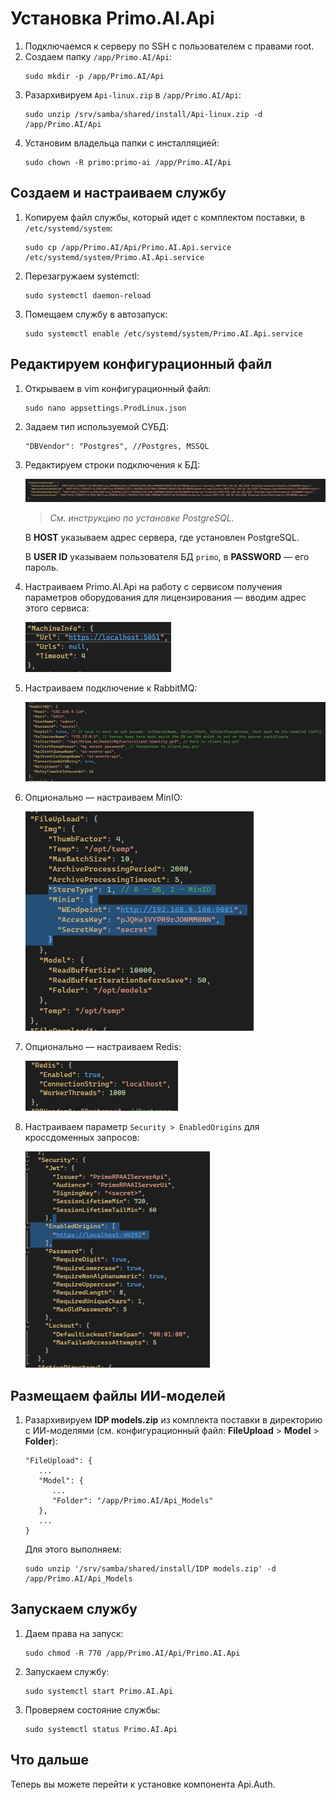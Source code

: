 # Установка Primo.AI.Api

1. Подключаемся к серверу по SSH с пользователем с правами root. 
1. Создаем папку `/app/Primo.AI/Api`:
   ```
   sudo mkdir -p /app/Primo.AI/Api
   ```
1. Разархивируем `Api-linux.zip` в `/app/Primo.AI/Api`:
   ```
   sudo unzip /srv/samba/shared/install/Api-linux.zip -d /app/Primo.AI/Api
   ```
1. Установим владельца папки с инсталляцией:
   ```
   sudo chown -R primo:primo-ai /app/Primo.AI/Api
   ```

## Создаем и настраиваем службу
	
1. Копируем файл службы, который идет с комплектом поставки, в `/etc/systemd/system`:
   ```
   sudo cp /app/Primo.AI/Api/Primo.AI.Api.service /etc/systemd/system/Primo.AI.Api.service
   ```
1. Перезагружаем systemctl:
   ```
   sudo systemctl daemon-reload	
   ```
1. Помещаем службу в автозапуск:	
   ```
   sudo systemctl enable /etc/systemd/system/Primo.AI.Api.service 	
   ```

## Редактируем конфигурационный файл

1. Открываем в vim конфигурационный файл:
   ```
   sudo nano appsettings.ProdLinux.json
   ```
1. Задаем тип используемой СУБД:
   ```
   "DBVendor": "Postgres", //Postgres, MSSQL
   ```
1. Редактируем строки подключения к БД:

   ![](<../../../../.gitbook/assets1/primo-ai/install/api/API-1.png>)
 
   > *Cм. инструкцию по установке PostgreSQL.*

   В **HOST** указываем адрес сервера, где установлен PostgreSQL.	

   В **USER ID** указываем пользователя БД `primo`, в **PASSWORD** — его пароль.

1. Настраиваем Primo.AI.Api на работу с сервисом получения параметров оборудования для лицензирования — вводим адрес этого сервиса:

   ![](<../../../../.gitbook/assets1/primo-ai/install/api/API-2.png>)
 
1. Настраиваем подключение к RabbitMQ:
 
   ![](<../../../../.gitbook/assets1/primo-ai/install/api/API-3.png>)

1. Опционально — настраиваем MinIO:
 
   ![](<../../../../.gitbook/assets1/primo-ai/install/api/API-4.png>)

1. Опционально — настраиваем Redis:
 
   ![](<../../../../.gitbook/assets1/primo-ai/install/api/API-5.png>)

1. Настраиваем параметр `Security > EnabledOrigins` для кроссдоменных запросов:
 
   ![](<../../../../.gitbook/assets1/primo-ai/install/api/API-6.png>)

   
## Размещаем файлы ИИ-моделей

1. Разархивируем **IDP models.zip** из комплекта поставки в директорию с ИИ-моделями (см. конфигурационный файл: **FileUpload** > **Model** > **Folder**):
   ```
   "FileUpload": {
      ...
      "Model": {
         ...
         "Folder": "/app/Primo.AI/Api_Models" 
      },
      ...
   }
   ```
   
   Для этого выполняем:
   ```
   sudo unzip '/srv/samba/shared/install/IDP models.zip' -d /app/Primo.AI/Api_Models 	
   ```

## Запускаем службу
1. Даем права на запуск:
   ```
   sudo chmod -R 770 /app/Primo.AI/Api/Primo.AI.Api
   ```
1. Запускаем службу:
   ```
   sudo systemctl start Primo.AI.Api
   ```
1. Проверяем состояние службы:
   ```
   sudo systemctl status Primo.AI.Api
   ```

## Что дальше

Теперь вы можете перейти к установке компонента Api.Auth.
